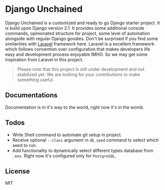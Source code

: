# Django Unchained

Django Unchained is a customized and ready to go Django starter project. It is build upon Django version 2.1. It provides some additional console commands, opinionated structure for project, some level of automation alongside with regular Django goodies. Don't be surprised if you find some similarities with [Laravel](https://laravel.com/) framework here. Laravel is a excellent framework which follows convention over configuration that makes developers life easy and development process enjoyable IMHO. So we may get some inspiration from Laravel in this project.

> Please note that this project is still under development and not stabilized yet. We are looking for your contributions to make something useful.

Documentations
---
Documentation is in it's way to the world, right now it's in the womb.

Todos
---
 - Write Shell command to automate git setup in project.
 - Receive optional `--class` argument in `db_seed` command to select which seed to run.
 - Add functionality to dynamically select different types database from `.env`. Right now it's configured only for `PostgreSQL`.

License
----

MIT
